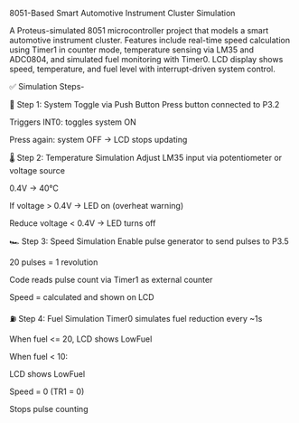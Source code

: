  8051-Based Smart Automotive Instrument Cluster Simulation

 A Proteus-simulated 8051 microcontroller project that models a smart automotive instrument cluster. Features include real-time speed calculation using Timer1 in counter mode, temperature sensing via LM35 and ADC0804, and simulated fuel monitoring with Timer0. LCD display shows speed, temperature, and fuel level with interrupt-driven system control.


✅  Simulation Steps-

🔘 Step 1: System Toggle via Push Button
Press button connected to P3.2

Triggers INT0: toggles system ON

Press again: system OFF → LCD stops updating

🌡️ Step 2: Temperature Simulation
Adjust LM35 input via potentiometer or voltage source

0.4V → 40°C

If voltage > 0.4V → LED on (overheat warning)

Reduce voltage < 0.4V → LED turns off

🏎️ Step 3: Speed Simulation
Enable pulse generator to send pulses to P3.5

20 pulses = 1 revolution

Code reads pulse count via Timer1 as external counter

Speed = calculated and shown on LCD

⛽ Step 4: Fuel Simulation
Timer0 simulates fuel reduction every ~1s

When fuel <= 20, LCD shows LowFuel

When fuel < 10:

LCD shows LowFuel

Speed = 0 (TR1 = 0)

Stops pulse counting


